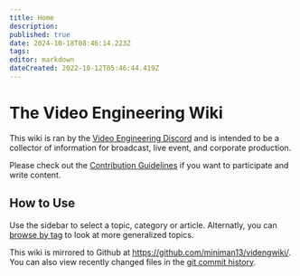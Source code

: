 ```yaml
---
title: Home
description: 
published: true
date: 2024-10-18T08:46:14.223Z
tags: 
editor: markdown
dateCreated: 2022-10-12T05:46:44.419Z
---
```


# The Video Engineering Wiki



This wiki is ran by the [Video Engineering Discord](https://discord.gg/XdDkQv5SNM) and is intended to be a collector of information for broadcast, live event, and corporate production.

Please check out the [Contribution Guidelines](/contribution) if you want to participate and write content.

## How to Use
Use the sidebar to select a topic, category or article. Alternatly, you can [browse by tag](https://videng.wiki/t) to look at more generalized topics.


This wiki is mirrored to Github at https://github.com/miniman13/videngwiki/. You can also view recently changed files in the [git commit history](https://github.com/miniman13/videngwiki/commits/main).